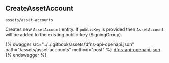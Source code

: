 
## CreateAssetAccount
`assets/asset-accounts`

Creates new `AssetAccount` entity. If `publicKey` is provided then `AssetAccount` will be added to the existing public-key (SigningGroup). 

{% swagger src="../../.gitbook/assets/dfns-api-openapi.json" path="/assets/asset-accounts" method="post" %}
[dfns-api-openapi.json](../../.gitbook/assets/dfns-api-openapi.json)
{% endswagger %}
